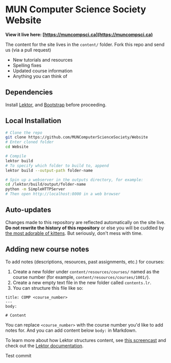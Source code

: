 MUN Computer Science Society Website
============================

**View it live here: [https://muncompsci.ca](https://muncompsci.ca)**

The content for the site lives in the `content/` folder. Fork this repo and send us (via a pull request)

- New tutorials and resources
- Spelling fixes
- Updated course information
- Anything you can think of

Dependencies
----------------

Install [Lektor](https://www.getlektor.com/), and [Bootstrap](http://getbootstrap.com/) before proceeding.

Local Installation
----------------------

```bash
# Clone the repo
git clone https://github.com/MUNComputerScienceSociety/Website
# Enter cloned folder
cd Website

# Compile
lektor build
# To specify which folder to build to, append
lektor build --output-path folder-name

# Spin up a webserver in the outputs directory, for example:
cd /lektor/build/output/folder-name
python -m SimpleHTTPServer
# Then open http://localhost:8000 in a web browser
```

Auto-updates
------------

Changes made to this repository are reflected automatically on the site live. **Do not rewrite the history of this repository** or else you will be cuddled by [the most adorable of kittens](https://www.youtube.com/watch?v=INscMGmhmX4). But seriously, don't mess with time.

Adding new course notes
-----------------------

To add notes (descriptions, resources, past assignments, etc.) for courses:

1. Create a new folder under `content/resources/courses/` named as the course number (for example, `content/resources/courses/1001/`).
2. Create a new empty text file in the new folder called `contents.lr`.
3. You can structure this file like so:

```text
title: COMP <course_number>
---
body:

# Content
```

You can replace `<course_number>` with the course number you'd like to add notes for.
And you can add content below `body:` in Markdown.

To learn more about how Lektor structures content, see [this screencast](https://www.youtube.com/watch?v=lTWTCwuPdrU)
and check out the [Lektor documentation](https://www.getlektor.com/docs/).

Test commit
